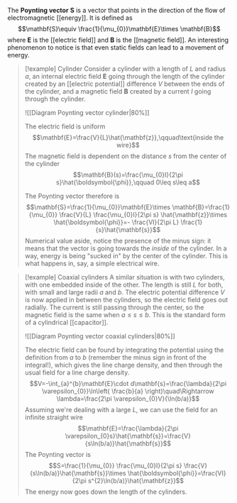 The **Poynting vector** $\mathbf{S}$ is a vector that points in the direction of the flow of electromagnetic [[energy]]. It is defined as
$$\mathbf{S}\equiv \frac{1}{\mu_{0}}\mathbf{E}\times \mathbf{B}$$
where $\mathbf{E}$ is the [[electric field]] and $\mathbf{B}$ is the [[magnetic field]]. An interesting phenomenon to notice is that even static fields can lead to a movement of energy.

> [!example] Cylinder
> Consider a cylinder with a length of $L$ and radius $a$, an internal electric field $\mathbf{E}$ going through the length of the cylinder created by an [[electric potential]] difference $V$ between the ends of the cylinder, and a magnetic field $\mathbf{B}$ created by a current $I$ going through the cylinder.
> 
> ![[Diagram Poynting vector cylinder|80%]]
> 
> The electric field is uniform
> $$\mathbf{E}=\frac{V}{L}\hat{\mathbf{z}},\qquad\text{inside the wire}$$
> The magnetic field is dependent on the distance $s$ from the center of the cylinder
> $$\mathbf{B}(s)=\frac{\mu_{0}I}{2\pi s}\hat{\boldsymbol{\phi}},\qquad 0\leq s\leq a$$
> 
> The Poynting vector therefore is
> $$\mathbf{S}=\frac{1}{\mu_{0}}\mathbf{E}\times \mathbf{B}=\frac{1}{\mu_{0}} \frac{V}{L} \frac{\mu_{0}I}{2\pi s} \hat{\mathbf{z}}\times \hat{\boldsymbol{\phi}}=- \frac{VI}{2\pi L} \frac{1}{s}\hat{\mathbf{s}}$$
> Numerical value aside, notice the presence of the minus sign: it means that the vector is going towards the *inside* of the cylinder. In a way, energy is being "sucked in" by the center of the cylinder. This is what happens in, say, a simple electrical wire.

> [!example] Coaxial cylinders
> A similar situation is with two cylinders, with one embedded inside of the other. The length is still $L$ for both, with small and large radii $a$ and $b$. The electric potential difference $V$ is now applied in between the cylinders, so the electric field goes out radially. The current is still passing through the center, so the magnetic field is the same when $a\leq s\leq b$. This is the standard form of a cylindrical [[capacitor]].
> 
> ![[Diagram Poynting vector coaxial cylinders|80%]]
> 
> The electric field can be found by integrating the potential using the definition from $a$ to $b$ (remember the minus sign in front of the integral!), which gives the line charge density, and then through the usual field for a line charge density.
> $$V=-\int_{a}^{b}\mathbf{E}\cdot d\mathbf{s}=\frac{\lambda}{2\pi \varepsilon_{0}}\ln\left( \frac{b}{a} \right)\quad\Rightarrow \lambda=\frac{2\pi \varepsilon_{0}V}{\ln(b/a)}$$
> Assuming we're dealing with a large $L$, we can use the field for an infinite straight wire
> $$\mathbf{E}=\frac{\lambda}{2\pi \varepsilon_{0}s}\hat{\mathbf{s}}=\frac{V}{s\ln(b/a)}\hat{\mathbf{s}}$$
> The Poynting vector is
> $$S=\frac{1}{\mu_{0}} \frac{\mu_{0}I}{2\pi s} \frac{V}{s\ln(b/a)}\hat{\mathbf{s}}\times \hat{\boldsymbol{\phi}}=\frac{VI}{2\pi s^{2}\ln(b/a)}\hat{\mathbf{z}}$$
> The energy now goes down the length of the cylinders.
